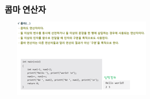 # 콤마 연산자

<figure><img src="../../../../.gitbook/assets/image (21).png" alt=""><figcaption></figcaption></figure>

